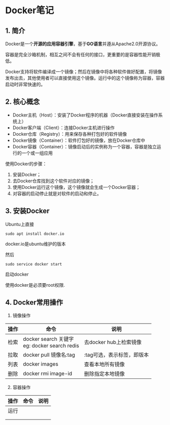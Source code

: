 # Docker笔记

## 1. 简介

​	Docker是一个**开源的应用容器引擎**，基于**GO语言**并遵从Apache2.0开源协议。

​	容器是完全沙箱机制，相互之间不会有任何的接口，更重要的是容器性能开销极低。

​	Docker支持将软件编译成一个镜像；然后在镜像中将各种软件做好配置，将镜像发布出去，其他使用者可以直接使用这个镜像。运行中的这个镜像称为容器，容器启动时非常快速的。

## 2. 核心概念

- Docker主机（Host）：安装了Docker程序的机器（Docker直接安装在操作系统上）
- Docker客户端（Client）：连接Docker主机进行操作
- Docker仓库（Registry）：用来保存各种打包好的软件镜像
- Docker镜像（Container）：软件打包好的镜像，放在Docker仓库中
- Docker容器（Container）：镜像启动后的实例称为一个容器，容器是独立运行的一个或一组应用



使用Docker的步骤：

1. 安装Docker；
2. 去Docker仓库找到这个软件对应的镜像；
3. 使用Docker运行这个镜像，这个镜像就会生成一个Docker容器；
4. 对容器的启动停止就是对软件的启动和停止。

## 3. 安装Docker

Ubuntu上直接

```shell
sudo apt install docker.io
```

docker.io是ubuntu维护的版本

然后

```shell
sudo service docker start
```

启动docker

使用docker是必须要root权限.

## 4. Docker常用操作

1. 镜像操作

| 操作 | 命令                                            | 说明                       |
| ---- | ----------------------------------------------- | -------------------------- |
| 检索 | docker search 关键字<br>eg: docker search redis | 去docker hub上检索镜像     |
| 拉取 | docker pull 镜像名:tag                          | :tag可选，表示标签，即版本 |
| 列表 | docker images                                   | 查看本地所有镜像           |
| 删除 | docker rmi image-id                             | 删除指定本地镜像           |

2. 容器操作

| 操作 | 命令 | 说明 |
| ---- | ---- | ---- |
| 运行 |      |      |
|      |      |      |
|      |      |      |

